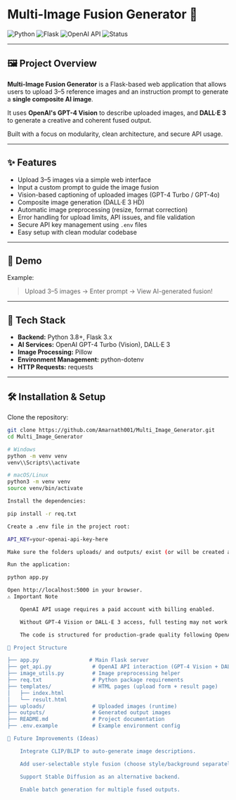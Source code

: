 # Multi-Image Fusion Generator 🚀

![Python](https://img.shields.io/badge/Python-3.8%2B-blue?logo=python)
![Flask](https://img.shields.io/badge/Flask-3.0%2B-brightgreen?logo=flask)
![OpenAI API](https://img.shields.io/badge/OpenAI-API-blueviolet?logo=openai)
![Status](https://img.shields.io/badge/Status-Completed-brightgreen)

---

## 🖼️ Project Overview

**Multi-Image Fusion Generator** is a Flask-based web application that allows users to upload 3–5 reference images and an instruction prompt to generate a **single composite AI image**.

It uses **OpenAI's GPT-4 Vision** to describe uploaded images, and **DALL·E 3** to generate a creative and coherent fused output.

Built with a focus on modularity, clean architecture, and secure API usage.

---

## ✨ Features

- Upload 3–5 images via a simple web interface
- Input a custom prompt to guide the image fusion
- Vision-based captioning of uploaded images (GPT-4 Turbo / GPT-4o)
- Composite image generation (DALL·E 3 HD)
- Automatic image preprocessing (resize, format correction)
- Error handling for upload limits, API issues, and file validation
- Secure API key management using `.env` files
- Easy setup with clean modular codebase

---

## 📸 Demo

Example:  
> Upload 3–5 images → Enter prompt → View AI-generated fusion!

---

## 🚀 Tech Stack

- **Backend:** Python 3.8+, Flask 3.x
- **AI Services:** OpenAI GPT-4 Turbo (Vision), DALL·E 3
- **Image Processing:** Pillow
- **Environment Management:** python-dotenv
- **HTTP Requests:** requests

---

## 🛠️ Installation & Setup

Clone the repository:

```bash
git clone https://github.com/Amarnath001/Multi_Image_Generator.git
cd Multi_Image_Generator

# Windows
python -m venv venv
venv\\Scripts\\activate

# macOS/Linux
python3 -m venv venv
source venv/bin/activate

Install the dependencies:

pip install -r req.txt

Create a .env file in the project root:

API_KEY=your-openai-api-key-here

Make sure the folders uploads/ and outputs/ exist (or will be created automatically).

Run the application:

python app.py

Open http://localhost:5000 in your browser.
⚠️ Important Note

    OpenAI API usage requires a paid account with billing enabled.

    Without GPT-4 Vision or DALL·E 3 access, full testing may not work.

    The code is structured for production-grade quality following OpenAI's API documentation.

📁 Project Structure

├── app.py                # Main Flask server
├── get_api.py             # OpenAI API interaction (GPT-4 Vision + DALL·E 3)
├── image_utils.py         # Image preprocessing helper
├── req.txt                # Python package requirements
├── templates/             # HTML pages (upload form + result page)
│   ├── index.html
│   └── result.html
├── uploads/               # Uploaded images (runtime)
├── outputs/               # Generated output images
├── README.md              # Project documentation
├── .env.example           # Example environment config

🧠 Future Improvements (Ideas)

    Integrate CLIP/BLIP to auto-generate image descriptions.

    Add user-selectable style fusion (choose style/background separately).

    Support Stable Diffusion as an alternative backend.

    Enable batch generation for multiple fused outputs.

